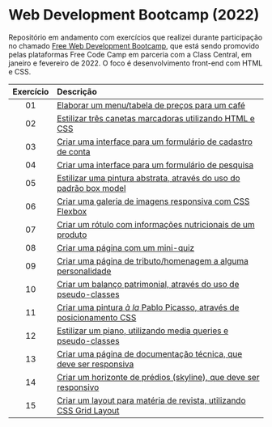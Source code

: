 # Web Development Bootcamp (2022)
 Repositório em andamento com exercícios que realizei durante participação no chamado [Free Web Development Bootcamp](https://www.classcentral.com/cohorts/webdev-bootcamp-spring-2022), que está sendo promovido pelas plataformas Free Code Camp em parceria com a Class Central, em janeiro e fevereiro de 2022. O foco é desenvolvimento front-end com HTML e CSS.  

Exercício | Descrição 
:---: | :---
01 | [Elaborar um menu/tabela de preços para um café](https://michelelozada.github.io/Web-Dev-Bootcamp-2022/01-Elaborar_tabela_de_precos/)
02 | [Estilizar três canetas marcadoras utilizando HTML e CSS](https://michelelozada.github.io/Web-Dev-Bootcamp-2022/02-Estilizar_tres_canetas_marcadoras/)
03 | [Criar uma interface para um formulário de cadastro de conta](https://michelelozada.github.io/Web-Dev-Bootcamp-2022/03-Criar_formulario_de_cadastro/)
04 | [Criar uma interface para um formulário de pesquisa](https://michelelozada.github.io/Web-Dev-Bootcamp-2022/04-Criar_formulário_de_pesquisa/)
05 | [Estilizar uma pintura abstrata, através do uso do padrão box model](https://michelelozada.github.io/Web-Dev-Bootcamp-2022/05-Estilizar_pintura_abstrata/)
06 | [Criar uma galeria de imagens responsiva com CSS Flexbox](https://michelelozada.github.io/Web-Dev-Bootcamp-2022/06-Criar_galeria_de_imagens/)
07 | [Criar um rótulo com informações nutricionais de um produto](https://michelelozada.github.io/Web-Dev-Bootcamp-2022/07-Criar_rotulo_nutricional/)
08 | [Criar uma página com um mini-quiz](https://michelelozada.github.io/Web-Dev-Bootcamp-2022/08-Criar_mini-quiz/)
09 | [Criar uma página de tributo/homenagem a alguma personalidade](https://michelelozada.github.io/Web-Dev-Bootcamp-2022/09-Criar_pagina_tributo/)
10 | [Criar um balanço patrimonial, através do uso de pseudo-classes](https://michelelozada.github.io/Web-Dev-Bootcamp-2022/10-Criar_balanco_patrimonial/)
11 | [Criar uma pintura *à la* Pablo Picasso, através de posicionamento CSS](https://michelelozada.github.io/Web-Dev-Bootcamp-2022/11-Estilizar_pintura_Picasso/)
12 | [Estilizar um piano, utilizando media queries e pseudo-classes](https://michelelozada.github.io/Web-Dev-Bootcamp-2022/12-Estilizar_um_piano/)
13 | [Criar uma página de documentação técnica, que deve ser responsiva](https://michelelozada.github.io/Web-Dev-Bootcamp-2022/13-Criar_pagina_de_documentacao_tecnica/)
14 | [Criar um horizonte de prédios (skyline), que deve ser responsivo](https://michelelozada.github.io/Web-Dev-Bootcamp-2022/14-Criar-um-horizonte-de-predios/)
15 | [Criar um layout para matéria de revista, utilizando CSS Grid Layout](https://michelelozada.github.io/Web-Dev-Bootcamp-2022/15-Criar-layout-materia-de-revista)
